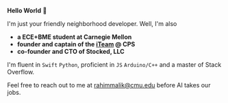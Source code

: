 **Hello World** 👋

I'm just your friendly neighborhood developer. Well, I'm also<br/>
- **a ECE+BME student at Carnegie Mellon**<br/>
- **founder and captain of the [iTeam](https://github.com/cps-innovation-team) @ CPS**<br/>
- **co-founder and CTO of Stocked, LLC**

I'm fluent in `Swift` `Python`, proficient in `JS` `Arduino/C++` and a master of Stack Overflow.

Feel free to reach out to me at [rahimmalik@cmu.edu](mailto:rahimmalik@cmu.edu) before AI takes our jobs.
